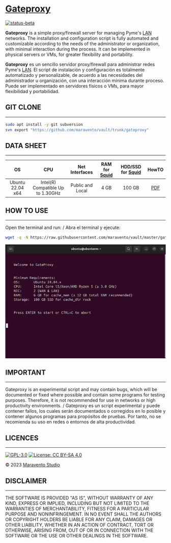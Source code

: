 # [Gateproxy](https://www.maravento.com)

[![status-beta](https://img.shields.io/badge/status-beta-magenta.svg)](https://github.com/maravento/vault)

**Gateproxy** is a simple proxy/firewall server for managing Pyme's [LAN](https://en.wikipedia.org/wiki/Local_area_network) networks. The installation and configuration script is fully automated and customizable according to the needs of the administrator or organization, with minimal interaction during the process. It can be implemented in physical servers or VMs, for greater flexibility and portability.

**Gateproxy** es un sencillo servidor proxy/firewall para administrar redes Pyme's [LAN](https://es.wikipedia.org/wiki/Red_de_%C3%A1rea_local). El script de instalación y configuración es totalmente automatizado y personalizable, de acuerdo a las necesidades del administrador u organización, con una interacción mínima durante proceso. Puede ser implementado en servidores físicos o VMs, para mayor flexibilidad y portabilidad.

## GIT CLONE

---

```bash
sudo apt install -y git subversion
svn export "https://github.com/maravento/vault/trunk/gateproxy"
```

## DATA SHEET

---

|OS|CPU|Net Interfaces|RAM for [Squid](http://www.squid-cache.org/)|HDD/SSD for [Squid](http://www.squid-cache.org/)|HowTO|
| :---: | :---: | :---: | :---: | :---: | :---: |
|Ubuntu 22.04 x64|Intel(R) Compatible Up to 1.30GHz|Public and Local|4 GB|100 GB|[PDF](https://raw.githubusercontent.com/maravento/vault/master/gateproxy/howto/gateproxy.pdf)|

## HOW TO USE

---

Open the terminal and run: / Abra el terminal y ejecute:

```bash
wget -q -N https://raw.githubusercontent.com/maravento/vault/master/gateproxy/gateproxy.sh && sudo chmod +x gateproxy.sh && sudo ./gateproxy.sh
```

![Gateproxy](https://raw.githubusercontent.com/maravento/vault/master/gateproxy/img/gateproxy.png)

## IMPORTANT

---

Gateproxy is an experimental script and may contain bugs, which will be documented or fixed where possible and contain some programs for testing purposes. Therefore, it is not recommended for use in networks or high productivity environments. / Gateproxy es un script experimental y puede contener fallos, los cuales serán documentados o corregidos en lo posible y contener algunos programas para propósitos de pruebas. Por tanto, no se recomienda su uso en redes o entornos de alta productividad.

## LICENCES

---

[![GPL-3.0](https://img.shields.io/badge/License-GPLv3-blue.svg)](https://www.gnu.org/licenses/gpl.txt)
[![License: CC BY-SA 4.0](https://img.shields.io/badge/License-CC_BY--SA_4.0-lightgrey.svg)](https://creativecommons.org/licenses/by-sa/4.0/)

© 2023 [Maravento Studio](https://www.maravento.com)

## DISCLAIMER

---

THE SOFTWARE IS PROVIDED "AS IS", WITHOUT WARRANTY OF ANY KIND, EXPRESS OR IMPLIED, INCLUDING BUT NOT LIMITED TO THE WARRANTIES OF MERCHANTABILITY, FITNESS FOR A PARTICULAR PURPOSE AND NONINFRINGEMENT. IN NO EVENT SHALL THE AUTHORS OR COPYRIGHT HOLDERS BE LIABLE FOR ANY CLAIM, DAMAGES OR OTHER LIABILITY, WHETHER IN AN ACTION OF CONTRACT, TORT OR OTHERWISE, ARISING FROM, OUT OF OR IN CONNECTION WITH THE SOFTWARE OR THE USE OR OTHER DEALINGS IN THE SOFTWARE.
